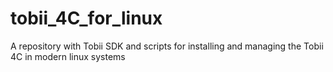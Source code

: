 # tobii_4C_for_linux
A repository with Tobii SDK and scripts for installing and managing the Tobii 4C in modern linux systems
